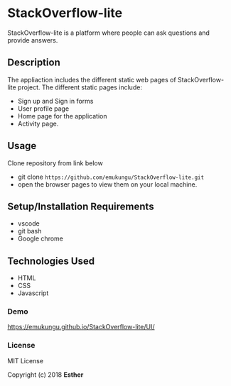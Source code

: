 # StackOverflow-lite
StackOverflow-lite is a platform where people can ask questions and provide answers.

## Description
The appliaction includes the different static web pages of StackOverflow-lite project.
The different static pages include:
* Sign up and Sign in forms
* User profile page
* Home page for the application
* Activity page.


## Usage
Clone repository from link below
* git clone `https://github.com/emukungu/StackOverflow-lite.git`
* open the browser pages to view them on your local machine.

## Setup/Installation Requirements
* vscode
* git bash
* Google chrome

## Technologies Used
* HTML
* CSS
* Javascript

### Demo
https://emukungu.github.io/StackOverflow-lite/UI/

### License
MIT License

Copyright (c) 2018 **Esther**
